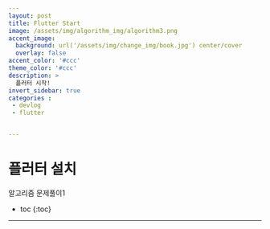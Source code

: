 ```yaml
---
layout: post
title: Flutter Start
image: /assets/img/algorithm_img/algorithm3.png
accent_image: 
  background: url('/assets/img/change_img/book.jpg') center/cover
  overlay: false
accent_color: '#ccc'
theme_color: '#ccc'
description: >
  플러터 시작!
invert_sidebar: true
categories :
 - devlog
 - flutter


---
```


# 플러터 설치

알고리즘 문제풀이1



* toc
{:toc}


****

## 